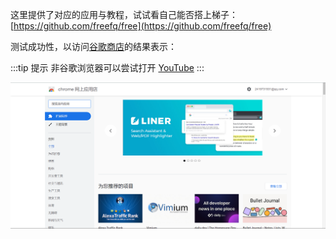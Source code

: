 这里提供了对应的应用与教程，试试看自己能否搭上梯子：[https://github.com/freefq/free](https://github.com/freefq/free)

测试成功性，以访问[谷歌商店](https://chrome.google.com/webstore?utm_source=chrome-ntp-icon)的结果表示：

:::tip 提示
非谷歌浏览器可以尝试打开 [YouTube](https://youtube.com)
:::

![](./images/1.png)
